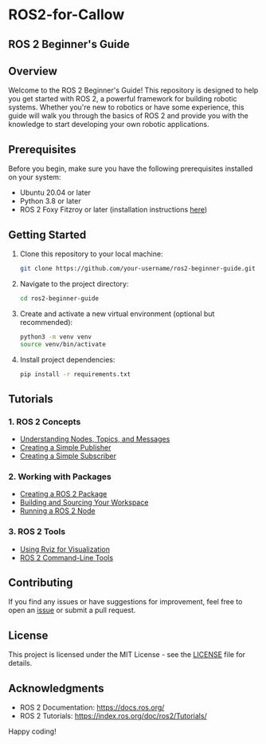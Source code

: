# ROS2-for-Callow
## ROS 2 Beginner's Guide

## Overview

Welcome to the ROS 2 Beginner's Guide! This repository is designed to help you get started with ROS 2, a powerful framework for building robotic systems. Whether you're new to robotics or have some experience, this guide will walk you through the basics of ROS 2 and provide you with the knowledge to start developing your own robotic applications.

## Prerequisites

Before you begin, make sure you have the following prerequisites installed on your system:

- Ubuntu 20.04 or later
- Python 3.8 or later
- ROS 2 Foxy Fitzroy or later (installation instructions [here](https://docs.ros.org/en/foxy/Installation.html))

## Getting Started

1. Clone this repository to your local machine:

    ```bash
    git clone https://github.com/your-username/ros2-beginner-guide.git
    ```

2. Navigate to the project directory:

    ```bash
    cd ros2-beginner-guide
    ```

3. Create and activate a new virtual environment (optional but recommended):

    ```bash
    python3 -m venv venv
    source venv/bin/activate
    ```

4. Install project dependencies:

    ```bash
    pip install -r requirements.txt
    ```

## Tutorials

### 1. ROS 2 Concepts

- [Understanding Nodes, Topics, and Messages](docs/ros2_concepts.md)
- [Creating a Simple Publisher](docs/simple_publisher.md)
- [Creating a Simple Subscriber](docs/simple_subscriber.md)

### 2. Working with Packages

- [Creating a ROS 2 Package](docs/create_package.md)
- [Building and Sourcing Your Workspace](docs/build_workspace.md)
- [Running a ROS 2 Node](docs/run_node.md)

### 3. ROS 2 Tools

- [Using Rviz for Visualization](docs/rviz_visualization.md)
- [ROS 2 Command-Line Tools](docs/ros2_cli.md)

## Contributing

If you find any issues or have suggestions for improvement, feel free to open an [issue](https://github.com/your-username/ros2-beginner-guide/issues) or submit a pull request.

## License

This project is licensed under the MIT License - see the [LICENSE](LICENSE) file for details.

## Acknowledgments

- ROS 2 Documentation: https://docs.ros.org/
- ROS 2 Tutorials: https://index.ros.org/doc/ros2/Tutorials/

Happy coding!
